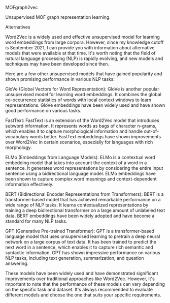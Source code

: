 MOFgraph2vec

Unsupervised MOF graph representation learning. 

Alternatives

Word2Vec is a widely used and effective unsupervised model for learning word embeddings from large corpora. However, since my knowledge cutoff is September 2021, I can provide you with information about alternative models that were available at that time. It's worth noting that the field of natural language processing (NLP) is rapidly evolving, and new models and techniques may have been developed since then.

Here are a few other unsupervised models that have gained popularity and shown promising performance in various NLP tasks:

GloVe (Global Vectors for Word Representation): GloVe is another popular unsupervised model for learning word embeddings. It combines the global co-occurrence statistics of words with local context windows to learn representations. GloVe embeddings have been widely used and have shown good performance on various tasks.

FastText: FastText is an extension of the Word2Vec model that introduces subword information. It represents words as bags of character n-grams, which enables it to capture morphological information and handle out-of-vocabulary words better. FastText embeddings have shown improvements over Word2Vec in certain scenarios, especially for languages with rich morphology.

ELMo (Embeddings from Language Models): ELMo is a contextual word embedding model that takes into account the context of a word in a sentence. It generates word representations by considering the entire input sentence using a bidirectional language model. ELMo embeddings have been shown to capture complex word meanings and context-dependent information effectively.

BERT (Bidirectional Encoder Representations from Transformers): BERT is a transformer-based model that has achieved remarkable performance on a wide range of NLP tasks. It learns contextualized representations by training a deep bidirectional transformer on a large amount of unlabeled text data. BERT embeddings have been widely adopted and have become a standard for many NLP tasks.

GPT (Generative Pre-trained Transformer): GPT is a transformer-based language model that uses unsupervised learning to pretrain a deep neural network on a large corpus of text data. It has been trained to predict the next word in a sentence, which enables it to capture rich semantic and syntactic information. GPT has shown impressive performance on various NLP tasks, including text generation, summarization, and question answering.

These models have been widely used and have demonstrated significant improvements over traditional approaches like Word2Vec. However, it's important to note that the performance of these models can vary depending on the specific task and dataset. It's always recommended to evaluate different models and choose the one that suits your specific requirements.
